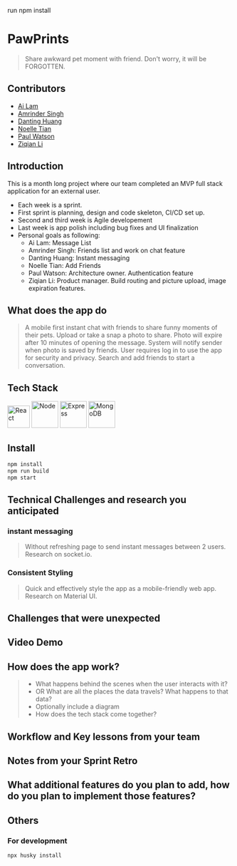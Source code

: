 run npm install

# PawPrints

> Share awkward pet moment with friend. Don't worry, it will be FORGOTTEN.

## Contributors

- [Ai Lam](https://github.com/ai-lam)
- [Amrinder Singh](https://github.com/amrinder1650)
- [Danting Huang](https://github.com/sdhlyhb)
- [Noelle Tian](https://github.com/nuot)
- [Paul Watson](https://github.com/pewiii)
- [Ziqian Li](https://github.com/zxl3269117)

## Introduction

This is a month long project where our team completed an MVP full stack application for an external user.

- Each week is a sprint.
- First sprint is planning, design and code skeleton, CI/CD set up.
- Second and third week is Agile developement
- Last week is app polish including bug fixes and UI finalization
- Personal goals as following:
  - Ai Lam: Message List
  - Amrinder Singh: Friends list and work on chat feature
  - Danting Huang: Instant messaging
  - Noelle Tian: Add Friends
  - Paul Watson: Architecture owner. Authentication feature
  - Ziqian Li: Product manager. Build routing and picture upload, image expiration features.

## What does the app do

> A mobile first instant chat with friends to share funny moments of their pets. Upload or take a snap a photo to share. Photo will expire after 10 minutes of opening the message. System will notify sender when photo is saved by friends. User requires log in to use the app for security and privacy. Search and add friends to start a conversation.

## Tech Stack
<a href="https://reactjs.org/" target="blank"><img src="https://upload.wikimedia.org/wikipedia/commons/a/a7/React-icon.svg" alt="React" width="50"/></a>
<a href="https://nodejs.org/en/" target="blank"><img src="https://upload.wikimedia.org/wikipedia/commons/d/d9/Node.js_logo.svg" alt="Node" width="60"/></a>
<a href="https://expressjs.com/" target="blank"><img src="https://upload.wikimedia.org/wikipedia/commons/6/64/Expressjs.png" alt="Express" width="60"/></a>
<a href="https://www.mongodb.com/" target="blank"><img src="https://upload.wikimedia.org/wikipedia/commons/9/93/MongoDB_Logo.svg" alt="MongoDB" width="60"/></a>

## Install

```sh
npm install
npm run build
npm start
```

## Technical Challenges and research you anticipated

### instant messaging

> Without refreshing page to send instant messages between 2 users. Research on socket.io.

### Consistent Styling

> Quick and effectively style the app as a mobile-friendly web app. Research on Material UI.

## Challenges that were unexpected

## Video Demo

## How does the app work?

> - What happens behind the scenes when the user interacts with it?
> - OR What are all the places the data travels? What happens to that data?
> - Optionally include a diagram
> - How does the tech stack come together?

## Workflow and Key lessons from your team

## Notes from your Sprint Retro

## What additional features do you plan to add, how do you plan to implement those features?

## Others

### For development

```sh
npx husky install
```
